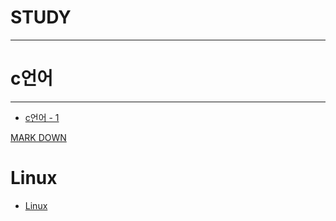 # STUDY

---
# c언어
---
- [c언어 - 1](https://blog.naver.com/kimmin2_/222095431707)

[MARK DOWN](https://github.com/kim-mini/STUDY/blob/main/markdown.md)

# Linux
  - [Linux](https://github.com/kim-mini/STUDY/blob/main/markdown.md)
